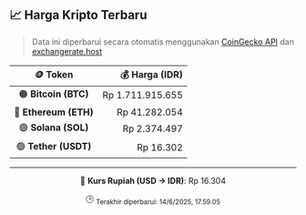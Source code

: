 

<!-- HARGA_KRIPTO -->
## 📈 Harga Kripto Terbaru

> Data ini diperbarui secara otomatis menggunakan [CoinGecko API](https://www.coingecko.com/) dan [exchangerate.host](https://exchangerate.host/)

<div align="center">

| 🪙 Token | 💰 Harga (IDR) |
|:------:|---------------:|
| 🟠 **Bitcoin (BTC)**   | Rp 1.711.915.655 |
| 🔵 **Ethereum (ETH)**  | Rp 41.282.054 |
| 🟣 **Solana (SOL)**    | Rp 2.374.497 |
| 🟢 **Tether (USDT)**   | Rp 16.302 |

---

💱 **Kurs Rupiah (USD → IDR)**: Rp 16.304

🕒 <sub>Terakhir diperbarui: 14/6/2025, 17.59.05</sub>

</div>
<!-- /HARGA_KRIPTO -->